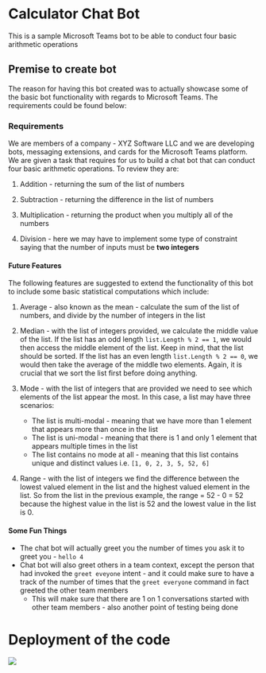 # Calculator Chat Bot

This is a sample Microsoft Teams bot to be able to conduct four basic arithmetic operations

## Premise to create bot

The reason for having this bot created was to actually showcase some of the basic bot functionality with regards to Microsoft Teams. The requirements could be found below:

### Requirements

We are members of a company - XYZ Software LLC and we are developing bots, messaging extensions, and cards for the Microsoft Teams platform. We are given a task that requires for us to build a chat bot that can conduct four basic arithmetic operations. To review they are:

1. Addition - returning the sum of the list of numbers

2. Subtraction - returning the difference in the list of numbers

3. Multiplication - returning the product when you multiply all of the numbers

4. Division - here we may have to implement some type of constraint saying that the number of inputs must be **two integers**

#### Future Features

The following features are suggested to extend the functionality of this bot to include some basic statistical computations which include:

1. Average - also known as the mean - calculate the sum of the list of numbers, and divide by the number of integers in the list

2. Median - with the list of integers provided, we calculate the middle value of the list. If the list has an odd length `list.Length % 2 == 1`, we would then access the middle element of the list. Keep in mind, that the list should be sorted. If the list has an even length `list.Length % 2 == 0`, we would then take the average of the middle two elements. Again, it is crucial that we sort the list first before doing anything.

3. Mode - with the list of integers that are provided we need to see which elements of the list appear the most. In this case, a list may have three scenarios:
   - The list is multi-modal - meaning that we have more than 1 element that appears more than once in the list
   - The list is uni-modal - meaning that there is 1 and only 1 element that appears multiple times in the list
   - The list contains no mode at all - meaning that this list contains unique and distinct values i.e. `[1, 0, 2, 3, 5, 52, 6]`

4. Range - with the list of integers we find the difference between the lowest valued element in the list and the highest valued element in the list. So from the list in the previous example, the range = 52 - 0 = 52 because the highest value in the list is 52 and the lowest value in the list is 0.

#### Some Fun Things

- The chat bot will actually greet you the number of times you ask it to greet you - `hello 4`
- Chat bot will also greet others in a team context, except the person that had invoked the `greet eveyone` intent - and it could make sure to have a track of the number of times that the `greet everyone` command in fact greeted the other team members
    - This will make sure that there are 1 on 1 conversations started with other team members - also another point of testing being done 

# Deployment of the code
<a href="https://portal.azure.com/#create/Microsoft.Template/uri/https%3A%2F%2Fraw.githubusercontent.com%2Fcoderkrishna%2FCalculatorChatBot%2Fv2%2Fazuredeploy.json" target="_blank">
    <img src="http://azuredeploy.net/deploybutton.png"/>
</a>
